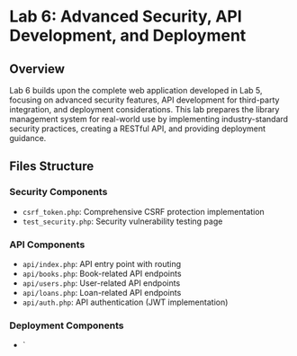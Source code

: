 # Lab 6: Advanced Security, API Development, and Deployment

## Overview
Lab 6 builds upon the complete web application developed in Lab 5, focusing on advanced security features, API development for third-party integration, and deployment considerations. This lab prepares the library management system for real-world use by implementing industry-standard security practices, creating a RESTful API, and providing deployment guidance.

## Files Structure

### Security Components
- `csrf_token.php`: Comprehensive CSRF protection implementation
- `test_security.php`: Security vulnerability testing page


### API Components
- `api/index.php`: API entry point with routing
- `api/books.php`: Book-related API endpoints
- `api/users.php`: User-related API endpoints
- `api/loans.php`: Loan-related API endpoints
- `api/auth.php`: API authentication (JWT implementation)


### Deployment Components
- `
